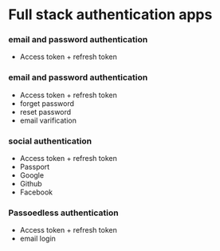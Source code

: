 # Full stack authentication apps

### email and password authentication

- Access token + refresh token

### email and password authentication

- Access token + refresh token
- forget password
- reset password
- email varification

### social authentication

- Access token + refresh token
- Passport
- Google
- Github
- Facebook

### Passoedless authentication

- Access token + refresh token
- email login
